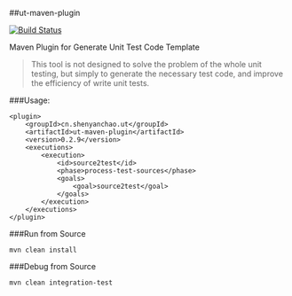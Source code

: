 ##ut-maven-plugin


[![Build Status](https://travis-ci.org/blueshen/ut-maven-plugin.png?branch=master)](https://travis-ci.org/blueshen/ut-maven-plugin)

Maven Plugin for Generate Unit Test Code Template

>This tool is not designed to solve the problem of the whole unit testing, but simply to generate the necessary test code, and  improve the efficiency of write unit tests.

###Usage:

    <plugin>
        <groupId>cn.shenyanchao.ut</groupId>
        <artifactId>ut-maven-plugin</artifactId>
        <version>0.2.9</version>
        <executions>
            <execution>
                <id>source2test</id>
                <phase>process-test-sources</phase>
                <goals>
                    <goal>source2test</goal>
                </goals>
            </execution>
        </executions>
    </plugin>

###Run from Source

    mvn clean install


###Debug from Source

    mvn clean integration-test
